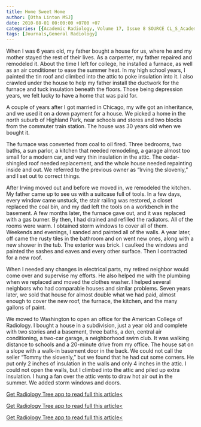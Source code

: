 ```yaml
---
title: Home Sweet Home
author: [Otha Linton MSJ]
date: 2010-08-01 00:00:00 +0700 +07
categories: [{Academic Radiology, Volume 17, Issue 8 SOURCE CL_S_AcademicRadiologyVolume17Issue8 1}]
tags: [Journals,General Radiology]
---
```

When I was 6 years old, my father bought a house for us, where he and my mother stayed the rest of their lives. As a carpenter, my father repaired and remodeled it. About the time I left for college, he installed a furnace, as well as an air conditioner to ease the summer heat. In my high school years, I painted the tin roof and climbed into the attic to poke insulation into it. I also crawled under the house to help my father install the ductwork for the furnace and tuck insulation beneath the floors. Those being depression years, we felt lucky to have a home that was paid for.

A couple of years after I got married in Chicago, my wife got an inheritance, and we used it on a down payment for a house. We picked a home in the north suburb of Highland Park, near schools and stores and two blocks from the commuter train station. The house was 30 years old when we bought it.

The furnace was converted from coal to oil fired. Three bedrooms, two baths, a sun parlor, a kitchen that needed remodeling, a garage almost too small for a modern car, and very thin insulation in the attic. The cedar-shingled roof needed replacement, and the whole house needed repainting inside and out. We referred to the previous owner as “Irving the slovenly,” and I set out to correct things.

After Irving moved out and before we moved in, we remodeled the kitchen. My father came up to see us with a suitcase full of tools. In a few days, every window came unstuck, the stair railing was restored, a closet replaced the coal bin, and my dad left the tools on a workbench in the basement. A few months later, the furnace gave out, and it was replaced with a gas burner. By then, I had drained and refilled the radiators. All of the rooms were warm. I obtained storm windows to cover all of them. Weekends and evenings, I sanded and painted all of the walls. A year later, off came the rusty tiles in the bathroom and on went new ones, along with a new shower in the tub. The exterior was brick. I caulked the windows and painted the sashes and eaves and every other surface. Then I contracted for a new roof.

When I needed any changes in electrical parts, my retired neighbor would come over and supervise my efforts. He also helped me with the plumbing when we replaced and moved the clothes washer. I helped several neighbors who had comparable houses and similar problems. Seven years later, we sold that house for almost double what we had paid, almost enough to cover the new roof, the furnace, the kitchen, and the many gallons of paint.

We moved to Washington to open an office for the American College of Radiology. I bought a house in a subdivision, just a year old and complete with two stories and a basement, three baths, a den, central air conditioning, a two-car garage, a neighborhood swim club. It was walking distance to schools and a 20-minute drive from my office. The house sat on a slope with a walk-in basement door in the back. We could not call the seller “Tommy the slovenly,” but we found that he had cut some corners. He put only 2 inches of insulation in the walls and only 4 inches in the attic. I could not open the walls, but I climbed into the attic and piled up extra insulation. I hung a fan over the attic vents to draw hot air out in the summer. We added storm windows and doors.

[Get Radiology Tree app to read full this article<](https://clinicalpub.com/app)

[Get Radiology Tree app to read full this article<](https://clinicalpub.com/app)

[Get Radiology Tree app to read full this article<](https://clinicalpub.com/app)